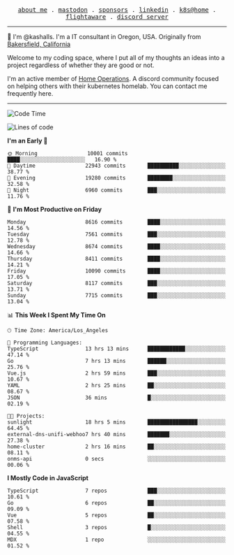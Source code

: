 <p align="center">
  <samp>
    <a href="https://jordanjones.org/">about me</a> .
    <a rel="me" href="https://mastodon.social/@kashall">mastodon</a> .
    <a href="https://github.com/sponsors/kashalls">sponsors</a> .
    <a href="https://linkedin.com/in/jordpjones">linkedin</a> .
    <a href="https://github.com/kashalls/home-cluster">k8s@home</a> .
    <a href="https://flightaware.com/adsb/stats/user/kashalls">flightaware</a> .
    <a href="https://discord.gg/V2WrCfqba9">discord server</a>
  </samp>
</p>

----------------------------------------------------------------

:wave: I'm @kashalls. I'm a IT consultant in Oregon, USA. Originally from [Bakersfield, California](https://maps.app.goo.gl/QQMtywTWghpXB6Tu6)

Welcome to my coding space, where I put all of my thoughts an ideas into a project regardless of whether they are good or not.

I'm an active member of [Home Operations](https://discord.gg/home-operations). A discord community focused on helping others with their kubernetes homelab. You can contact me frequently here.

----------------------------------------------------------------
<!--START_SECTION:waka-->
![Code Time](http://img.shields.io/badge/Code%20Time-1%2C977%20hrs%2054%20mins-blue)

![Lines of code](https://img.shields.io/badge/From%20Hello%20World%20I%27ve%20Written-10.8%20million%20lines%20of%20code-blue)

**I'm an Early 🐤** 

```text
🌞 Morning                10001 commits       ████░░░░░░░░░░░░░░░░░░░░░   16.90 % 
🌆 Daytime                22943 commits       ██████████░░░░░░░░░░░░░░░   38.77 % 
🌃 Evening                19280 commits       ████████░░░░░░░░░░░░░░░░░   32.58 % 
🌙 Night                  6960 commits        ███░░░░░░░░░░░░░░░░░░░░░░   11.76 % 
```
📅 **I'm Most Productive on Friday** 

```text
Monday                   8616 commits        ████░░░░░░░░░░░░░░░░░░░░░   14.56 % 
Tuesday                  7561 commits        ███░░░░░░░░░░░░░░░░░░░░░░   12.78 % 
Wednesday                8674 commits        ████░░░░░░░░░░░░░░░░░░░░░   14.66 % 
Thursday                 8411 commits        ████░░░░░░░░░░░░░░░░░░░░░   14.21 % 
Friday                   10090 commits       ████░░░░░░░░░░░░░░░░░░░░░   17.05 % 
Saturday                 8117 commits        ███░░░░░░░░░░░░░░░░░░░░░░   13.71 % 
Sunday                   7715 commits        ███░░░░░░░░░░░░░░░░░░░░░░   13.04 % 
```


📊 **This Week I Spent My Time On** 

```text
🕑︎ Time Zone: America/Los_Angeles

💬 Programming Languages: 
TypeScript               13 hrs 13 mins      ████████████░░░░░░░░░░░░░   47.14 % 
Go                       7 hrs 13 mins       ██████░░░░░░░░░░░░░░░░░░░   25.76 % 
Vue.js                   2 hrs 59 mins       ███░░░░░░░░░░░░░░░░░░░░░░   10.67 % 
YAML                     2 hrs 25 mins       ██░░░░░░░░░░░░░░░░░░░░░░░   08.67 % 
JSON                     36 mins             █░░░░░░░░░░░░░░░░░░░░░░░░   02.19 % 

🐱‍💻 Projects: 
sunlight                 18 hrs 5 mins       ████████████████░░░░░░░░░   64.45 % 
external-dns-unifi-webhoo7 hrs 40 mins       ███████░░░░░░░░░░░░░░░░░░   27.38 % 
home-cluster             2 hrs 16 mins       ██░░░░░░░░░░░░░░░░░░░░░░░   08.11 % 
onms-api                 0 secs              ░░░░░░░░░░░░░░░░░░░░░░░░░   00.06 % 
```

**I Mostly Code in JavaScript** 

```text
TypeScript               7 repos             ███░░░░░░░░░░░░░░░░░░░░░░   10.61 % 
Go                       6 repos             ██░░░░░░░░░░░░░░░░░░░░░░░   09.09 % 
Vue                      5 repos             ██░░░░░░░░░░░░░░░░░░░░░░░   07.58 % 
Shell                    3 repos             █░░░░░░░░░░░░░░░░░░░░░░░░   04.55 % 
MDX                      1 repo              ░░░░░░░░░░░░░░░░░░░░░░░░░   01.52 % 
```




<!--END_SECTION:waka-->